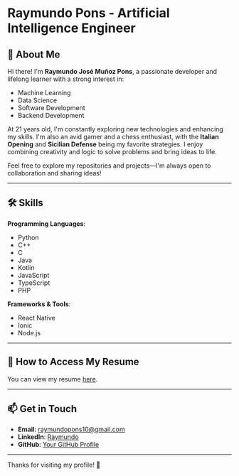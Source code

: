# Raymundo Pons - Artificial Intelligence Engineer  

## 👋 About Me  
Hi there! I'm **Raymundo José Muñoz Pons**, a passionate developer and lifelong learner with a strong interest in:  
- Machine Learning  
- Data Science  
- Software Development  
- Backend Development  

At 21 years old, I'm constantly exploring new technologies and enhancing my skills. I'm also an avid gamer and a chess enthusiast, with the **Italian Opening** and **Sicilian Defense** being my favorite strategies. I enjoy combining creativity and logic to solve problems and bring ideas to life.  

Feel free to explore my repositories and projects—I'm always open to collaboration and sharing ideas!  

---

## 🛠 Skills  
**Programming Languages**:  
- Python  
- C++  
- C  
- Java  
- Kotlin  
- JavaScript  
- TypeScript  
- PHP  

**Frameworks & Tools**:  
- React Native  
- Ionic  
- Node.js  

---

## 📜 How to Access My Resume
You can view my resume [here]([https://drive.google.com/drive/folders/1QDd_AitehTLsppfZW0XTmzPolYOTtdNm?hl=es](https://drive.google.com/file/d/1b_Ckbuc35OJVxxKKeTmVzQXJ86CYY5LZ/view?usp=sharing)).  

---

## 📫 Get in Touch  
- **Email**: [raymundopons10@gmail.com](mailto:raymundopons10@gmail.com)  
- **LinkedIn**: [Raymundo](https://www.linkedin.com/in/raymundo-jos%C3%A9-mu%C3%B1oz-pons-1a7604286/)  
- **GitHub**: [Your GitHub Profile](https://github.com/Ray1903)  

---

Thanks for visiting my profile! 🚀  
